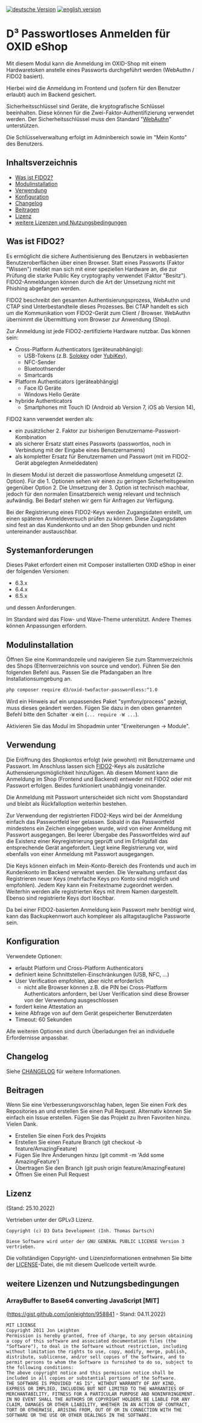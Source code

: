 [![deutsche Version](https://logos.oxidmodule.com/de2_xs.svg)](README.md)
[![english version](https://logos.oxidmodule.com/en2_xs.svg)](README.en.md)

# D³ Passwortloses Anmelden für OXID eShop

Mit diesem Modul kann die Anmeldung im OXID-Shop mit einem Hardwaretoken anstelle eines Passworts durchgeführt werden (WebAuthn / FIDO2 basiert). 

Hierbei wird die Anmeldung im Frontend und (sofern für den Benutzer erlaubt) auch im Backend gesichert.

Sicherheitsschlüssel sind Geräte, die kryptografische Schlüssel beeinhalten. Diese können für die Zwei-Faktor-Authentifizierung verwendet werden. Der Sicherheitsschlüssel muss den Standard "[WebAuthn](https://w3c.github.io/webauthn/#webauthn-authenticator)" unterstützen.

Die Schlüsselverwaltung erfolgt im Adminbereich sowie im "Mein Konto" des Benutzers.

## Inhaltsverzeichnis

- [Was ist FIDO2?](#was-ist-fido2)
- [Modulinstallation](#modulinstallation)
- [Verwendung](#verwendung)
- [Konfiguration](#konfiguration)
- [Changelog](#changelog)
- [Beitragen](#beitragen)
- [Lizenz](#lizenz)
- [weitere Lizenzen und Nutzungsbedingungen](#weitere-lizenzen-und-nutzungsbedingungen)

## Was ist FIDO2?

Es ermöglicht die sichere Authentisierung des Benutzers in webbasierten Benutzeroberflächen über einen Browser. Statt eines Passworts (Faktor "Wissen") meldet man sich mit einer speziellen Hardware an, die zur Prüfung die starke Public Key cryptography verwendet (Faktor "Besitz"). FIDO2-Anmeldungen können durch die Art der Umsetzung nicht mit Phishing abgefangen werden. 

FIDO2 beschreibt den gesamten Authentisierungsprozess, WebAuthn und CTAP sind Unterbestandteile dieses Prozesses. Bei CTAP handelt es sich um die Kommunikation vom FIDO2-Gerät zum Client / Browser. WebAuthn übernimmt die Übermittlung vom Browser zur Anwendung (Shop).

Zur Anmeldung ist jede FIDO2-zertifizierte Hardware nutzbar. Das können sein:

- Cross-Platform Authenticators (geräteunabhängig):
  - USB-Tokens (z.B. [Solokey](https://solokeys.com/) oder [YubiKey](https://www.yubico.com/)),
  - NFC-Sender
  - Bluetoothsender
  - Smartcards
- Platform Authenticators (geräteabhängig)
  - Face ID Geräte
  - Windows Hello Geräte
- hybride Authenticators
  - Smartphones mit Touch ID (Android ab Version 7, iOS ab Version 14),

FIDO2 kann verwendet werden als:
- ein zusätzlicher 2. Faktor zur bisherigen Benutzername-Passwort-Kombination
- als sicherer Ersatz statt eines Passworts (passwortlos, noch in Verbindung mit der Eingabe eines Benutzernamens)
- als kompletter Ersatz für Benutzernamen und Passwort (mit im FIDO2-Gerät abgelegten Anmeldedaten)

In diesem Modul ist derzeit die passwortlose Anmeldung umgesetzt (2. Option). 
Für die 1. Optionen sehen wir einen zu geringen Sicherheitsgewinn gegenüber Option 2. Die Umsetzung der 3. Option ist technisch machbar, jedoch für den normalen Einsatzbereich wenig relevant und technisch aufwändig. Bei Bedarf stehen wir gern für Anfragen zur Verfügung.

Bei der Registrierung eines FIDO2-Keys werden Zugangsdaten erstellt, um einen späteren Anmeldeversuch prüfen zu können. Diese Zugangsdaten sind fest an das Kundenkonto und an den Shop gebunden und nicht untereinander austauschbar.

## Systemanforderungen

Dieses Paket erfordert einen mit Composer installierten OXID eShop in einer der folgenden Versionen:

- 6.3.x
- 6.4.x
- 6.5.x

und dessen Anforderungen.

Im Standard wird das Flow- und Wave-Theme unterstützt. Andere Themes können Anpassungen erfordern.

## Modulinstallation

Öffnen Sie eine Kommandozeile und navigieren Sie zum Stammverzeichnis des Shops (Elternverzeichnis von source und vendor). Führen Sie den folgenden Befehl aus. Passen Sie die Pfadangaben an Ihre Installationsumgebung an.

```bash
php composer require d3/oxid-twofactor-passwordless:^1.0
```

Wird ein Hinweis auf ein unpassendes Paket "symfony/process" gezeigt, muss dieses geändert werden. Fügen Sie dazu in den oben genannten Befehl bitte den Schalter `-W` ein (`... require -W ...`).

Aktivieren Sie das Modul im Shopadmin unter "Erweiterungen -> Module".

## Verwendung

Die Eröffnung des Shopkontos erfolgt (wie gewohnt) mit Benutzername und Passwort. Im Anschluss lassen sich [FIDO2](https://fidoalliance.org/)-Keys als zusätzliche Authensierungsmöglichkeit hinzufügen. Ab diesem Moment kann die Anmeldung im Shop (Frontend und Backend) entweder mit FIDO2 oder mit Passwort erfolgen. Beides funktioniert unabhängig voneinander.

Die Anmeldung mit Passwort unterscheidet sich nicht vom Shopstandard und bleibt als Rückfalloption weiterhin bestehen.

Zur Verwendung der registrierten FIDO2-Keys wird bei der Anmeldung einfach das Passwortfeld leer gelassen. Sobald in das Passwortfeld mindestens ein Zeichen eingegeben wurde, wird von einer Anmeldung mit Passwort ausgegangen. Bei leerer Übergabe des Passwortfeldes wird auf die Existenz einer Keyregistrierung geprüft und im Erfolgsfall das entsprechende Gerät angefordert. Liegt keine Registrierung vor, wird ebenfalls von einer Anmeldung mit Passwort ausgegangen.

Die Keys können einfach im Mein-Konto-Bereich des Frontends und auch im Kundenkonto im Backend verwaltet werden. Die Verwaltung umfasst das Registrieren neuer Keys (mehrfache Keys pro Konto sind möglich und empfohlen). Jedem Key kann ein Freitextname zugeordnet werden. Weiterhin werden alle registrierten Keys mit ihrem Namen dargestellt. Ebenso sind registrierte Keys dort löschbar.

Da bei einer FIDO2-basierten Anmeldung kein Passwort mehr benötigt wird, kann das Backupkennwort auch komplexer als alltagstaugliche Passworte sein.

## Konfiguration

Verwendete Optionen:

- erlaubt Platform und Cross-Platform Authenticators
- definiert keine Schnittstellen-Einschränkungen (USB, NFC, ...)
- User Verification empfohlen, aber nicht erforderlich
  - nicht alle Browser können z.B. die PIN bei Cross-Platform Authenticators anfordern, bei User Verification sind diese Browser von der Verwendung ausgeschlossen
- fordert keine Attestation an
- keine Abfrage von auf dem Gerät gespeicherter Benutzerdaten
- Timeout: 60 Sekunden

Alle weiteren Optionen sind durch Überladungen frei an individuelle Erfordernisse anpassbar.

## Changelog

Siehe [CHANGELOG](CHANGELOG.md) für weitere Informationen.

## Beitragen

Wenn Sie eine Verbesserungsvorschlag haben, legen Sie einen Fork des Repositories an und erstellen Sie einen Pull Request. Alternativ können Sie einfach ein Issue erstellen. Fügen Sie das Projekt zu Ihren Favoriten hinzu. Vielen Dank.

- Erstellen Sie einen Fork des Projekts
- Erstellen Sie einen Feature Branch (git checkout -b feature/AmazingFeature)
- Fügen Sie Ihre Änderungen hinzu (git commit -m 'Add some AmazingFeature')
- Übertragen Sie den Branch (git push origin feature/AmazingFeature)
- Öffnen Sie einen Pull Request

## Lizenz
(Stand: 25.10.2022)

Vertrieben unter der GPLv3 Lizenz.

```
Copyright (c) D3 Data Development (Inh. Thomas Dartsch)

Diese Software wird unter der GNU GENERAL PUBLIC LICENSE Version 3 vertrieben.
```

Die vollständigen Copyright- und Lizenzinformationen entnehmen Sie bitte der [LICENSE](LICENSE.md)-Datei, die mit diesem Quellcode verteilt wurde.

## weitere Lizenzen und Nutzungsbedingungen

### ArrayBuffer to Base64 converting JavaScript [MIT]
(https://gist.github.com/jonleighton/958841 - Stand: 04.11.2022)

```
MIT LICENSE
Copyright 2011 Jon Leighton
Permission is hereby granted, free of charge, to any person obtaining a copy of this software and associated documentation files (the "Software"), to deal in the Software without restriction, including without limitation the rights to use, copy, modify, merge, publish, distribute, sublicense, and/or sell copies of the Software, and to permit persons to whom the Software is furnished to do so, subject to the following conditions:
The above copyright notice and this permission notice shall be included in all copies or substantial portions of the Software.
THE SOFTWARE IS PROVIDED "AS IS", WITHOUT WARRANTY OF ANY KIND, EXPRESS OR IMPLIED, INCLUDING BUT NOT LIMITED TO THE WARRANTIES OF MERCHANTABILITY, FITNESS FOR A PARTICULAR PURPOSE AND NONINFRINGEMENT. IN NO EVENT SHALL THE AUTHORS OR COPYRIGHT HOLDERS BE LIABLE FOR ANY CLAIM, DAMAGES OR OTHER LIABILITY, WHETHER IN AN ACTION OF CONTRACT, TORT OR OTHERWISE, ARISING FROM, OUT OF OR IN CONNECTION WITH THE SOFTWARE OR THE USE OR OTHER DEALINGS IN THE SOFTWARE.
```
